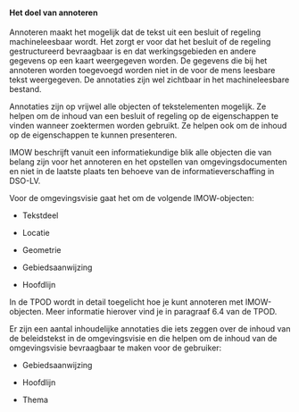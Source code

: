 #### Het doel van annoteren

Annoteren maakt het mogelijk dat de tekst uit een besluit of regeling
machineleesbaar wordt. Het zorgt er voor dat het besluit of de regeling
gestructureerd bevraagbaar is en dat werkingsgebieden en andere gegevens op een
kaart weergegeven worden. De gegevens die bij het annoteren worden toegevoegd
worden niet in de voor de mens leesbare tekst weergegeven. De annotaties zijn
wel zichtbaar in het machineleesbare bestand.

Annotaties zijn op vrijwel alle objecten of tekstelementen mogelijk. Ze helpen
om de inhoud van een besluit of regeling op de eigenschappen te vinden wanneer
zoektermen worden gebruikt. Ze helpen ook om de inhoud op de eigenschappen te
kunnen presenteren.

IMOW beschrijft vanuit een informatiekundige blik alle objecten die van belang
zijn voor het annoteren en het opstellen van omgevingsdocumenten en niet in de
laatste plaats ten behoeve van de informatieverschaffing in DSO-LV.

Voor de omgevingsvisie gaat het om de volgende IMOW-objecten:

-   Tekstdeel

-   Locatie

-   Geometrie

-   Gebiedsaanwijzing

-   Hoofdlijn

In de TPOD wordt in detail toegelicht hoe je kunt annoteren met IMOW-objecten.
Meer informatie hierover vind je in paragraaf 6.4 van de TPOD.

Er zijn een aantal inhoudelijke annotaties die iets zeggen over de inhoud van de
beleidstekst in de omgevingsvisie en die helpen om de inhoud van de
omgevingsvisie bevraagbaar te maken voor de gebruiker:

-   Gebiedsaanwijzing

-   Hoofdlijn

-   Thema
